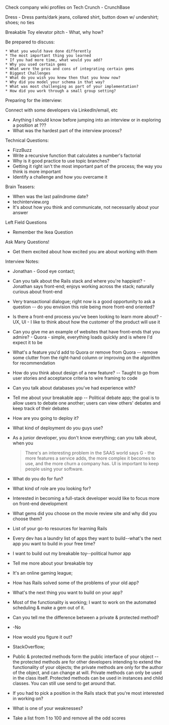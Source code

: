 Check company wiki profiles on Tech Crunch - CrunchBase

Dress - Dress pants/dark jeans, collared shirt, button down w/ undershirt; shoes; no ties

Breakable Toy elevator pitch - What, why how?

Be prepared to discuss:

	* What you would have done differently
	* The most important thing you learned
	* If you had more time, what would you add?
	* Why you used certain gems
	* What were the pros and cons of integrating certain gems
	* Biggest Challenges
	* What do you wish you knew then that you know now?
	* Why did you model your schema in that way?
	* What was most challenging as part of your implementation?
	* How did you work through a small group setting?

Preparing for the interview: 

Connect with some developers via LinkedIn/email, etc

* Anything I should know before jumping into an interview or in exploring a position at ???
* What was the hardest part of the interview process?

Technical Questions:
* FizzBuzz
* Write a recursive function that calculates a number's factorial
* Why is it good practice to use topic branches?
* Getting it right isn't the most important part of the process; the way you think is more important
* Identify a challenge and how you overcame it

Brain Teasers:
* When was the last palindrome date?
* techinterview.org
* It's about how you think and communicate, not necessarily about your answer

Left Field Questions
*  Remember the Ikea Question

Ask Many Questions!
* Get them excited about how excited you are about working with them

Interview Notes: 

* Jonathan - Good eye contact; 

* Can you talk about the Rails stack and where you're happiest? - Jonathan says front-end; enjoys working across the stack; naturally curious about front-end 
* Very transactional dialogue; right now is a good opportunity to ask a question -- do you envision this role being more front-end oriented?
* Is there a front-end process you've been looking to learn more about? - UX, UI - I like to think about how the customer of the product will use it
* Can you give me an example of websites that have front-ends that you admire? - Quora - simple, everything loads quickly and is where I'd expect it to be
* What's a feature you'd add to Quora or remove from Quora -- remove some clutter from the right-hand column or improving on the algorithm for recommendation
* How do you think about design of a new feature? -- Taught to go from user stories and acceptance criteria to wire framing to code
* Can you talk about databases you've had experience with? 
* Tell me about your breakable app -- Political debate app; the goal is to allow users to debate one another; users can view others' debates and keep track of their debates
* How are you going to deploy it?
* What kind of deployment do you guys use? 
* As a junior developer, you don't know everything; can you talk about, when you 

	> There's an interesting problem in the SAAS world says G - the more features a service adds, the more complex it becomes to use, and the more churn a company has. UI is important to keep people using your software.
	
* What do you do for fun?
* What kind of role are you looking for?
* Interested in becoming a full-stack developer would like to focus more on front-end development
* What gems did you choose on the movie review site and why did you choose them? 
* List of your go-to resources for learning Rails

* Every dev has a laundry list of apps they want to build--what's the next app you want to build in your free time?
* I want to build out my breakable toy--political humor app
* Tell me more about your breakable toy
* It's an online gaming league; 
* How has Rails solved some of the problems of your old app?
* What's the next thing you want to build on your app?
* Most of the functionality is working; I want to work on the automated scheduling & make a gem out of it.
* Can you tell me the difference between a private & protected method?
* -No
* How would you figure it out?
* StackOverflow; 
* Public & protected methods form the public interface of your object -- the protected methods are for other developers intending to extend the functionality of your objects; the private methods are only for the author of the object, and can change at will. Private methods can only be used in the class itself. Protected methods can be used in instances and child classes. You can still use send to get around that. 
* If you had to pick a position in the Rails stack that you're most interested in working on?
* What is one of your weaknesses?
* Take a list from 1 to 100 and remove all the odd scores
